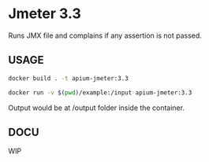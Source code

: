 # Jmeter 3.3

Runs JMX file and complains if any assertion is not passed.

## USAGE

```bash
docker build . -t apium-jmeter:3.3
```

```bash
docker run -v $(pwd)/example:/input apium-jmeter:3.3
```

Output would be at /output folder inside the container.

## DOCU
WIP